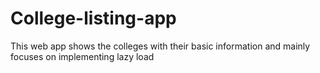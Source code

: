 # College-listing-app
This web app shows the colleges with their basic information and mainly focuses on implementing lazy load
